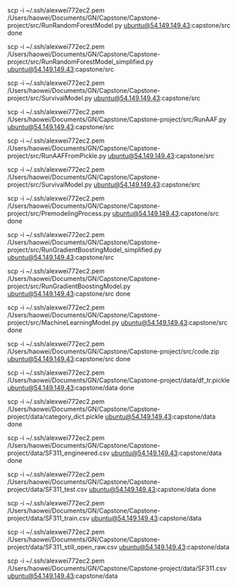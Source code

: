 scp -i ~/.ssh/alexwei772ec2.pem /Users/haowei/Documents/GN/Capstone/Capstone-project/src/RunRandomForestModel.py ubuntu@54.149.149.43:capstone/src
done

scp -i ~/.ssh/alexwei772ec2.pem /Users/haowei/Documents/GN/Capstone/Capstone-project/src/RunRandomForestModel_simplified.py ubuntu@54.149.149.43:capstone/src

scp -i ~/.ssh/alexwei772ec2.pem /Users/haowei/Documents/GN/Capstone/Capstone-project/src/SurvivalModel.py ubuntu@54.149.149.43:capstone/src

scp -i ~/.ssh/alexwei772ec2.pem /Users/haowei/Documents/GN/Capstone/Capstone-project/src/RunAAF.py ubuntu@54.149.149.43:capstone/src

scp -i ~/.ssh/alexwei772ec2.pem /Users/haowei/Documents/GN/Capstone/Capstone-project/src/RunAAFFromPickle.py ubuntu@54.149.149.43:capstone/src

scp -i ~/.ssh/alexwei772ec2.pem /Users/haowei/Documents/GN/Capstone/Capstone-project/src/SurvivalModel.py ubuntu@54.149.149.43:capstone/src

scp -i ~/.ssh/alexwei772ec2.pem /Users/haowei/Documents/GN/Capstone/Capstone-project/src/PremodelingProcess.py ubuntu@54.149.149.43:capstone/src
done

scp -i ~/.ssh/alexwei772ec2.pem /Users/haowei/Documents/GN/Capstone/Capstone-project/src/RunGradientBoostingModel_simplified.py ubuntu@54.149.149.43:capstone/src

scp -i ~/.ssh/alexwei772ec2.pem /Users/haowei/Documents/GN/Capstone/Capstone-project/src/RunGradientBoostingModel.py ubuntu@54.149.149.43:capstone/src
done

scp -i ~/.ssh/alexwei772ec2.pem /Users/haowei/Documents/GN/Capstone/Capstone-project/src/MachineLearningModel.py ubuntu@54.149.149.43:capstone/src
done

scp -i ~/.ssh/alexwei772ec2.pem /Users/haowei/Documents/GN/Capstone/Capstone-project/src/code.zip ubuntu@54.149.149.43:capstone/src
done

scp -i ~/.ssh/alexwei772ec2.pem /Users/haowei/Documents/GN/Capstone/Capstone-project/data/df_tr.pickle ubuntu@54.149.149.43:capstone/data
done

scp -i ~/.ssh/alexwei772ec2.pem /Users/haowei/Documents/GN/Capstone/Capstone-project/data/category_dict.pickle ubuntu@54.149.149.43:capstone/data
done

scp -i ~/.ssh/alexwei772ec2.pem /Users/haowei/Documents/GN/Capstone/Capstone-project/data/SF311_engineered.csv ubuntu@54.149.149.43:capstone/data
done

scp -i ~/.ssh/alexwei772ec2.pem /Users/haowei/Documents/GN/Capstone/Capstone-project/data/SF311_test.csv ubuntu@54.149.149.43:capstone/data
done

scp -i ~/.ssh/alexwei772ec2.pem /Users/haowei/Documents/GN/Capstone/Capstone-project/data/SF311_train.csv ubuntu@54.149.149.43:capstone/data

scp -i ~/.ssh/alexwei772ec2.pem /Users/haowei/Documents/GN/Capstone/Capstone-project/data/SF311_still_open_raw.csv ubuntu@54.149.149.43:capstone/data

scp -i ~/.ssh/alexwei772ec2.pem /Users/haowei/Documents/GN/Capstone/Capstone-project/data/SF311.csv ubuntu@54.149.149.43:capstone/data
